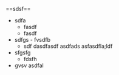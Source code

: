 ==sdsf==
- sdfa
	- fasdf
	- fasdf
- sdfgs
		- fvsdfb
	- sdf
dasdfasdf
asdfads
asfasdfla;ldf
- sfgsfg
	- fdsfh
- gvsv
asdfal
